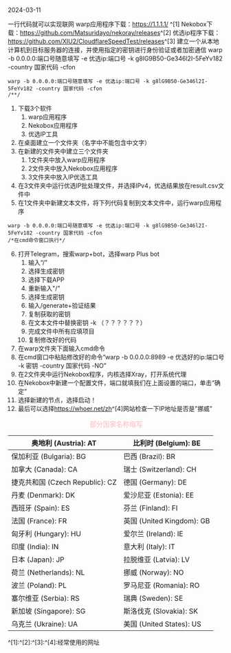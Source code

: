 2024-03-11

一行代码就可以实现联网
warp应用程序下载：<https://1.1.1.1/> ^[1]
Nekobox下载：<https://github.com/Matsuridayo/nekoray/releases>^[2]
优选ip程序下载：<https://github.com/XIU2/CloudflareSpeedTest/releases>^[3]
建立一个从本地计算机到目标服务器的连接，并使用指定的密钥进行身份验证或者加密通信
warp -b 0.0.0.0:端口号随意填写 -e 优选ip:端口号 -k g8lG9B50-Ge346l2I-5FeYv182 -country 国家代码 -cfon
```
warp -b 0.0.0.0:端口号随意填写 -e 优选ip:端口号 -k g8lG9B50-Ge346l2I-5FeYv182 -country 国家代码 -cfon
/**/
```
1. 下载3个软件
	1. warp应用程序
	2. Nekobox应用程序
	3. 优选IP工具
2. 在桌面建立一个文件夹（名字中不能包含中文字）
3. 在新建的文件夹中建立三个文件夹
	1. 1文件夹中放入warp应用程序
	2. 2文件夹中放入Nekobox应用程序
	3. 3文件夹中放入IP优选工具
4.  在3文件夹中运行优选IP批处理文件，并选择IPv4，优选结果放在result.csv文件中
5. 在1文件夹中新建文本文件，将下列代码复制到文本文件中，运行warp应用程序
```
warp -b 0.0.0.0:端口号随意填写 -e 优选ip:端口号 -k g8lG9B50-Ge346l2I-5FeYv182 -country 国家代码 -cfon
/*在cmd命令窗口执行*/
```
6. 打开Telegram，搜索warp+bot，选择warp Plus bot
	1. 输入“/”
	2. 选择生成密钥
	3. 选择下载APP
	4. 重新输入"/"
	5. 选择生成密钥
	6. 输入/generate+验证结果
	7. 复制获取的密钥
	8. 在文本文件中替换密钥 -k （？？？？？？）
	9. 完成文件中所有应填项目
	10. 复制修改好的代码
7. 在warp文件夹下面输入cmd命令
8. 在cmd窗口中粘贴修改好的命令“warp -b 0.0.0.0:8989 -e 优选好的ip:端口号 -k 密钥 -country 国家代码 -NO”
9. 在2文件夹中运行Nekobox程序，内核选择Xray，打开系统代理
10. 在Nekobox中新建一个配置文件，端口就填我们在上面设置的端口，单击“确定”
11. 选择新建的节点，选择启动！
12. 最后可以选择<https://whoer.net/zh>^[4]网站检查一下IP地址是否是"挪威"

<p style="text-align:center;color:#FFB6C1;font-size:1.1em;">
部分国家名称缩写
</p>

| 奥地利 (Austria): AT          | 比利时 (Belgium): BE       |
| -------------------------- | ----------------------- |
| 保加利亚 (Bulgaria): BG        | 巴西 (Brazil): BR         |
| 加拿大 (Canada): CA           | 瑞士 (Switzerland): CH    |
| 捷克共和国 (Czech Republic): CZ | 德国 (Germany): DE        |
| 丹麦 (Denmark): DK           | 爱沙尼亚 (Estonia): EE      |
| 西班牙 (Spain): ES            | 芬兰 (Finland): FI        |
| 法国 (France): FR            | 英国 (United Kingdom): GB |
| 匈牙利 (Hungary): HU          | 爱尔兰 (Ireland): IE       |
| 印度 (India): IN             | 意大利 (Italy): IT         |
| 日本 (Japan): JP             | 拉脱维亚 (Latvia): LV       |
| 荷兰 (Netherlands): NL       | 挪威 (Norway): NO         |
| 波兰 (Poland): PL            | 罗马尼亚 (Romania): RO      |
| 塞尔维亚 (Serbia): RS          | 瑞典 (Sweden): SE         |
| 新加坡 (Singapore): SG        | 斯洛伐克 (Slovakia): SK     |
| 乌克兰 (Ukraine): UA          | 美国 (United States): US  |
^[1]:^[2]:^[3]:^[4]:经常使用的网址
